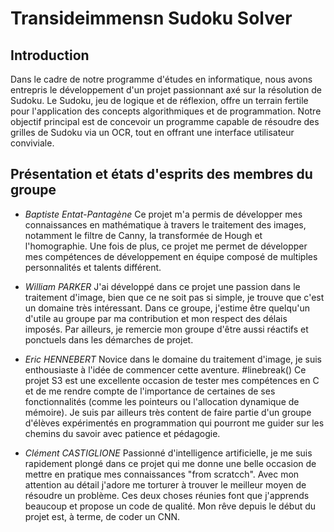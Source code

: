 # Transideimmensn Sudoku Solver

## Introduction

Dans le cadre de notre programme d'études en informatique, nous avons entrepris le développement d'un projet passionnant axé sur la résolution de Sudoku.
Le Sudoku, jeu de logique et de réflexion, offre un terrain fertile pour l'application des concepts algorithmiques et de programmation. Notre objectif principal est de concevoir un programme capable de résoudre des grilles de Sudoku via un OCR, tout en offrant une interface utilisateur conviviale.


## Présentation et états d'esprits des membres du groupe


- *Baptiste Entat-Pantagène*
Ce projet m'a permis de développer mes connaissances en mathématique à travers le traitement des images, notamment le filtre de Canny, la transformée de Hough et l'homographie. Une fois de plus, ce projet me permet de développer mes compétences de développement en équipe composé de multiples personnalités et talents différent.


- *William PARKER*
J'ai développé dans ce projet une passion dans le traitement d'image, bien que ce ne soit pas si simple, je trouve que c'est un domaine très intéressant. Dans ce groupe, j'estime être quelqu'un d'utile au groupe par ma contribution et mon respect des délais imposés. Par ailleurs, je remercie mon groupe d'être aussi réactifs et ponctuels dans les démarches de projet. 


- *Eric HENNEBERT*
Novice dans le domaine du traitement d'image, je suis enthousiaste à l'idée de commencer cette aventure. #linebreak()
Ce projet S3 est une excellente occasion de tester mes compétences en C et de me rendre compte de l'importance de certaines de ses fonctionnalités (comme les pointeurs ou l'allocation dynamique de mémoire). Je suis par ailleurs très content de faire partie d'un groupe d'élèves expérimentés en programmation qui pourront me guider sur les chemins du savoir avec patience et pédagogie.


- *Clément CASTIGLIONE*
Passionné d'intelligence artificielle, je me suis rapidement plongé dans ce projet qui me donne une belle occasion de mettre en pratique mes connaissances "from scratcch". Avec mon attention au détail j'adore me torturer à trouver le meilleur moyen de résoudre un problème. Ces deux choses réunies font que j'apprends beaucoup et propose un code de qualité. Mon rêve depuis le début du projet est, à terme, de coder un CNN.
